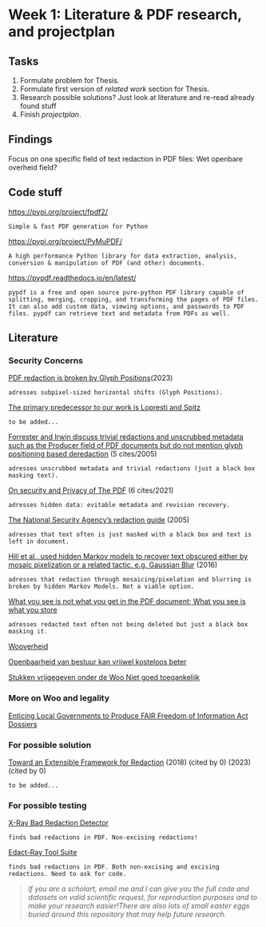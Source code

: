# Week 1: Literature & PDF research, and projectplan

## Tasks

1. Formulate problem for Thesis.
2. Formulate first version of _related work_ section for Thesis.
3. Research possible solutions? Just look at literature and re-read already found stuff
4. Finish _projectplan_.

## Findings

Focus on one specific field of text redaction in PDF files: Wet openbare overheid field?

## Code stuff

https://pypi.org/project/fpdf2/

    Simple & fast PDF generation for Python

https://pypi.org/project/PyMuPDF/

    A high performance Python library for data extraction, analysis, conversion & manipulation of PDF (and other) documents.

https://pypdf.readthedocs.io/en/latest/

    pypdf is a free and open source pure-python PDF library capable of splitting, merging, cropping, and transforming the pages of PDF files. It can also add custom data, viewing options, and passwords to PDF files. pypdf can retrieve text and metadata from PDFs as well.

## Literature

### Security Concerns

[PDF redaction is broken by Glyph Positions](https://arxiv.org/abs/2206.02285v3)(2023)

    adresses subpixel-sized horizontal shifts (Glyph Positions).

[The primary predecessor to our work is Lopresti and Spitz ](https://www.cse.lehigh.edu/~lopresti/Publications/2004/hdp04a.pdf)

    to be added...

[Forrester and Irwin discuss trivial redactions and unscrubbed metadata such as the Producer field of PDF documents but do not mention glyph positioning based deredaction](https://www.researchgate.net/publication/229014289_An_Investigation_into_Unintentional_Information_Leakage_through_Electronic_Publication) (5 cites/2005)

    adresses unscrubbed metadata and trivial redactions (just a black box masking text).

[On security and Privacy of The PDF](https://www.ndss-symposium.org/wp-content/uploads/ndss2021_1B-2_23109_paper.pdf) (6 cites/2021)

    adresses hidden data: evitable metadata and revision recovery.

[The National Security Agency’s redaction guide](https://sgp.fas.org/othergov/dod/nsa-redact.pdf) (2005)

    adresses that text often is just masked with a black box and text is left in document.

[Hill et al., used hidden Markov models to recover text obscured either by mosaic pixelization or a related tactic, e.g. Gaussian Blur](https://cseweb.ucsd.edu/~saul/papers/pets16-redact.pdf) (2016)

    adresses that redaction through mosaicing/pixelation and blurring is broken by hidden Markov Models. Not a viable option.

[What you see is not what you get in the PDF document; What you see is what you store](https://journals.sagepub.com/doi/full/10.1177/1460458210397851#bibr3-1460458210397851)

    adresses redacted text often not being deleted but just a black box masking it.

[Wooverheid](https://wooverheid.nl/2023/09/22/niet-zo-toegankelijke-besluiten/)

[Openbaarheid van bestuur kan vrijwel kosteloos beter](https://esb.nu/openbaarheid-van-bestuur-kan-vrijwel-kosteloos-beter/)

[Stukken vrijgegeven onder de Woo Niet goed toegankelijk](https://magazines.od-online.nl/od-28-2023/niet-goed-toegankelijk)


### More on Woo and legality

[Enticing Local Governments to Produce FAIR Freedom of Information Act Dossiers](https://link.springer.com/chapter/10.1007/978-3-031-28241-6_25)

### For possible solution

[Toward an Extensible Framework for Redaction](https://seclab.illinois.edu/wp-content/uploads/2018/06/demetriou2018toward.pdf) (2018) (cited by 0) (2023) (cited by 0)

    to be added...

### For possible testing

[X-Ray Bad Redaction Detector](https://github.com/freelawproject/x-ray)

    finds bad redactions in PDF. Non-excising redactions!

[Edact-Ray Tool Suite](https://github.com/maxwell-bland/deredaction)

    finds bad redactions in PDF. Both non-excising and excising redactions. Need to ask for code.

> _If you are a scholart, email me and I can give you the full code and datasets on valid scientific request, for reproduction purposes and to make your research easier!There are also lots of small easter eggs buried around this repository that may help future research._

